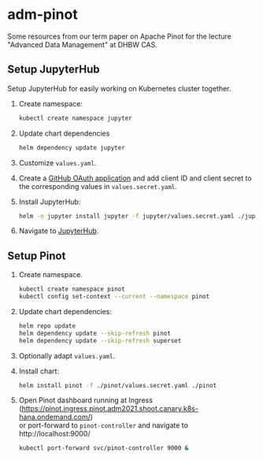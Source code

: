 # adm-pinot

Some resources from our term paper on Apache Pinot for the lecture "Advanced Data Management" at DHBW CAS.

## Setup JupyterHub

Setup JupyterHub for easily working on Kubernetes cluster together.

1. Create namespace:
    ```bash
    kubectl create namespace jupyter
    ```
   
1. Update chart dependencies
    ```bash
    helm dependency update jupyter
    ```

1. Customize `values.yaml`.

1. Create a [GitHub OAuth application](https://github.com/settings/applications/new) and add client ID and client secret
to the corresponding values in `values.secret.yaml`.

1. Install JupyterHub:
    ```bash
    helm -n jupyter install jupyter -f jupyter/values.secret.yaml ./jupyter
    ```

1. Navigate to [JupyterHub](https://jupyter.ingress.pinot.adm2021.shoot.canary.k8s-hana.ondemand.com).

## Setup Pinot

1. Create namespace.
    ```bash
    kubectl create namespace pinot
    kubectl config set-context --current --namespace pinot
    ```

1. Update chart dependencies:
    ```bash
    helm repo update
    helm dependency update --skip-refresh pinot
    helm dependency update --skip-refresh superset
    ```

1. Optionally adapt `values.yaml`.

1. Install chart:
    ```bash
    helm install pinot -f ./pinot/values.secret.yaml ./pinot
    ```
1. Open Pinot dashboard running at Ingress (https://pinot.ingress.pinot.adm2021.shoot.canary.k8s-hana.ondemand.com/)  
    or port-forward to `pinot-controller` and navigate to http://localhost:9000/
    ```bash
    kubectl port-forward svc/pinot-controller 9000 &
    ```

